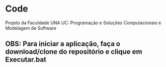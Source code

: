 # Code
Projeto da Faculdade UNA
UC: Programação e Soluções Computacionais e Modelagem de Software

## OBS: Para iniciar a aplicação, faça o download/clone do repositório e clique em Executar.bat

